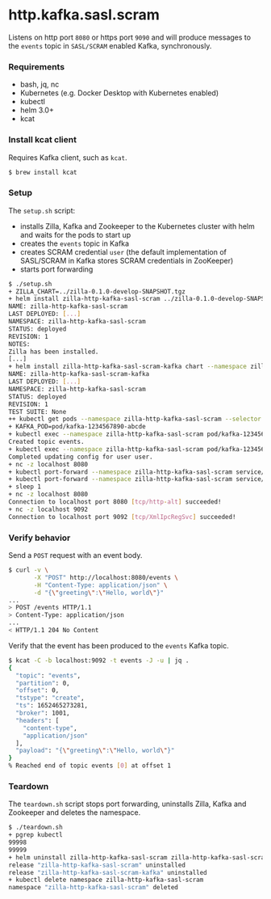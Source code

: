# http.kafka.sasl.scram

Listens on http port `8080` or https port `9090` and will produce messages to the `events` topic in `SASL/SCRAM` enabled Kafka, synchronously.

### Requirements

- bash, jq, nc
- Kubernetes (e.g. Docker Desktop with Kubernetes enabled)
- kubectl
- helm 3.0+
- kcat

### Install kcat client

Requires Kafka client, such as `kcat`.

```bash
$ brew install kcat
```

### Setup

The `setup.sh` script:
- installs Zilla, Kafka and Zookeeper to the Kubernetes cluster with helm and waits for the pods to start up
- creates the `events` topic in Kafka
- creates SCRAM credential `user` (the default implementation of SASL/SCRAM in Kafka stores SCRAM credentials in ZooKeeper) 
- starts port forwarding

```bash
$ ./setup.sh
+ ZILLA_CHART=../zilla-0.1.0-develop-SNAPSHOT.tgz
+ helm install zilla-http-kafka-sasl-scram ../zilla-0.1.0-develop-SNAPSHOT.tgz --namespace zilla-http-kafka-sasl-scram --create-namespace --wait [...]
NAME: zilla-http-kafka-sasl-scram
LAST DEPLOYED: [...]
NAMESPACE: zilla-http-kafka-sasl-scram
STATUS: deployed
REVISION: 1
NOTES:
Zilla has been installed.
[...]
+ helm install zilla-http-kafka-sasl-scram-kafka chart --namespace zilla-http-kafka-sasl-scram --create-namespace --wait
NAME: zilla-http-kafka-sasl-scram-kafka
LAST DEPLOYED: [...]
NAMESPACE: zilla-http-kafka-sasl-scram
STATUS: deployed
REVISION: 1
TEST SUITE: None
++ kubectl get pods --namespace zilla-http-kafka-sasl-scram --selector app.kubernetes.io/instance=kafka -o name
+ KAFKA_POD=pod/kafka-1234567890-abcde
+ kubectl exec --namespace zilla-http-kafka-sasl-scram pod/kafka-1234567890-abcde --container kafka -- /opt/bitnami/kafka/bin/kafka-topics.sh --bootstrap-server localhost:9092 --create --topic events --if-not-exists
Created topic events.
+ kubectl exec --namespace zilla-http-kafka-sasl-scram pod/kafka-1234567890-abcde --container kafka -- /opt/bitnami/kafka/bin/kafka-configs.sh --bootstrap-server localhost:9092 --alter --add-config 'SCRAM-SHA-256=[iterations=8192,password=bitnami],SCRAM-SHA-512=[password=bitnami]' --entity-type users --entity-name user
Completed updating config for user user.
+ nc -z localhost 8080
+ kubectl port-forward --namespace zilla-http-kafka-sasl-scram service/zilla-http-kafka-sasl-scram 8080 9090
+ kubectl port-forward --namespace zilla-http-kafka-sasl-scram service/kafka 9092 29092
+ sleep 1
+ nc -z localhost 8080
Connection to localhost port 8080 [tcp/http-alt] succeeded!
+ nc -z localhost 9092
Connection to localhost port 9092 [tcp/XmlIpcRegSvc] succeeded!
```

### Verify behavior

Send a `POST` request with an event body.
```bash
$ curl -v \
       -X "POST" http://localhost:8080/events \
       -H "Content-Type: application/json" \
       -d "{\"greeting\":\"Hello, world\"}"
...
> POST /events HTTP/1.1
> Content-Type: application/json
...
< HTTP/1.1 204 No Content
```
Verify that the event has been produced to the `events` Kafka topic.
```bash
$ kcat -C -b localhost:9092 -t events -J -u | jq .
{
  "topic": "events",
  "partition": 0,
  "offset": 0,
  "tstype": "create",
  "ts": 1652465273281,
  "broker": 1001,
  "headers": [
    "content-type",
    "application/json"
  ],
  "payload": "{\"greeting\":\"Hello, world\"}"
}
% Reached end of topic events [0] at offset 1
```

### Teardown

The `teardown.sh` script stops port forwarding, uninstalls Zilla, Kafka and Zookeeper and deletes the namespace.

```bash
$ ./teardown.sh
+ pgrep kubectl
99998
99999
+ helm uninstall zilla-http-kafka-sasl-scram zilla-http-kafka-sasl-scram-kafka --namespace zilla-http-kafka-sasl-scram
release "zilla-http-kafka-sasl-scram" uninstalled
release "zilla-http-kafka-sasl-scram-kafka" uninstalled
+ kubectl delete namespace zilla-http-kafka-sasl-scram
namespace "zilla-http-kafka-sasl-scram" deleted
```
